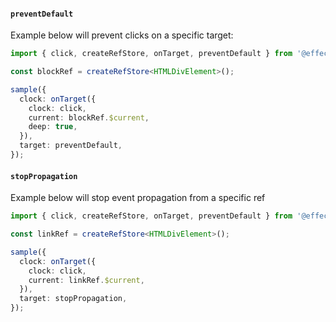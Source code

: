#### `preventDefault`

Example below will prevent clicks on a specific target:

```ts
import { click, createRefStore, onTarget, preventDefault } from '@effector/receptor';

const blockRef = createRefStore<HTMLDivElement>();

sample({
  clock: onTarget({
    clock: click,
    current: blockRef.$current,
    deep: true,
  }),
  target: preventDefault,
});
```

#### `stopPropagation`

Example below will stop event propagation from a specific ref

```ts
import { click, createRefStore, onTarget, preventDefault } from '@effector/receptor';

const linkRef = createRefStore<HTMLDivElement>();

sample({
  clock: onTarget({
    clock: click,
    current: linkRef.$current,
  }),
  target: stopPropagation,
});
```
